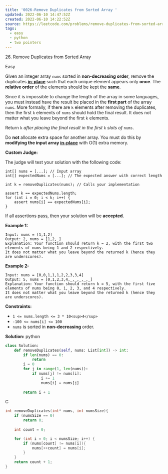 ```yaml
---
title: '0026-Remove Duplicates from Sorted Array '
updated: 2022-06-10 14:47:52Z
created: 2022-06-10 14:22:52Z
source: https://leetcode.com/problems/remove-duplicates-from-sorted-array/
tags:
  - easy
  - python
  - two pointers
---
```


26\. Remove Duplicates from Sorted Array

Easy

Given an integer array `nums` sorted in **non-decreasing order**, remove the duplicates [**in-place**](https://en.wikipedia.org/wiki/In-place_algorithm) such that each unique element appears only **once**. The **relative order** of the elements should be kept the **same**.

Since it is impossible to change the length of the array in some languages, you must instead have the result be placed in the **first part** of the array `nums`. More formally, if there are `k` elements after removing the duplicates, then the first `k` elements of `nums` should hold the final result. It does not matter what you leave beyond the first `k` elements.

Return `k` *after placing the final result in the first* `k` *slots of* `nums`.

Do **not** allocate extra space for another array. You must do this by **modifying the input array [in-place](https://en.wikipedia.org/wiki/In-place_algorithm)** with O(1) extra memory.

**Custom Judge:**

The judge will test your solution with the following code:

```
int[] nums = [...]; // Input array
int[] expectedNums = [...]; // The expected answer with correct length

int k = removeDuplicates(nums); // Calls your implementation

assert k == expectedNums.length;
for (int i = 0; i < k; i++) {
    assert nums[i] == expectedNums[i];
}

```

If all assertions pass, then your solution will be **accepted**.

**Example 1:**

```
Input: nums = [1,1,2]
Output: 2, nums = [1,2,_]
Explanation: Your function should return k = 2, with the first two elements of nums being 1 and 2 respectively.
It does not matter what you leave beyond the returned k (hence they are underscores).

```

**Example 2:**

```
Input: nums = [0,0,1,1,1,2,2,3,3,4]
Output: 5, nums = [0,1,2,3,4,_,_,_,_,_]
Explanation: Your function should return k = 5, with the first five elements of nums being 0, 1, 2, 3, and 4 respectively.
It does not matter what you leave beyond the returned k (hence they are underscores).

```

**Constraints:**

- `1 <= nums.length <= 3 * 10<sup>4</sup>`
- `-100 <= nums[i] <= 100`
- `nums` is sorted in **non-decreasing** order.

**Solution:**
python
```python
class Solution:
    def removeDuplicates(self, nums: List[int]) -> int:
        if len(nums) == 0:
            return
        i = 0
        for j in range(1, len(nums)):
            if nums[j] != nums[i]:
                i += 1
                nums[i] = nums[j]
                
        return i + 1
```
C
```c
int removeDuplicates(int* nums, int numsSize){ 
    if (numsSize == 0)
        return 0;
    
    int count = 0;

    for (int i = 0; i < numsSize; i++) {
        if (nums[count] != nums[i]){
            nums[++count] = nums[i];
        }
    }
    return count + 1;
}
```